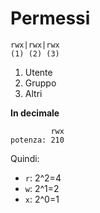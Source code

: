 # Permessi
```
rwx|rwx|rwx
(1) (2) (3)
```

1. Utente
1. Gruppo
1. Altri

**In decimale**

```
         rwx
potenza: 210
```

Quindi:
* `r`: 2^2=4
* `w`: 2^1=2
* `x`: 2^0=1